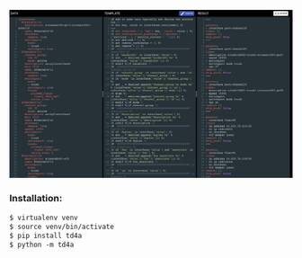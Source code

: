 ![screenshot](screenshot.png)

### Installation:

```
$ virtualenv venv
$ source venv/bin/activate
$ pip install td4a
$ python -m td4a
```
